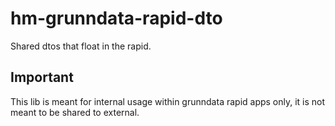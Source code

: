 # hm-grunndata-rapid-dto
Shared dtos that float in the rapid.

## Important
This lib is meant for internal usage within grunndata rapid apps only, it is not meant to be shared to external.

